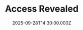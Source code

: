 ---
video:
  type: vimeo
  id: 1122640575
speaker:
  permalink: bart-wilkins
  name: Bart Wilkins
title: Access Revealed
image: https://i.imgur.com/rrQvsJ2.jpeg
date: 2025-09-28T14:30:00.000Z
---